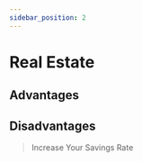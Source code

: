 ```yaml
---
sidebar_position: 2
---
```


# Real Estate

## Advantages

## Disadvantages

>Increase Your Savings Rate